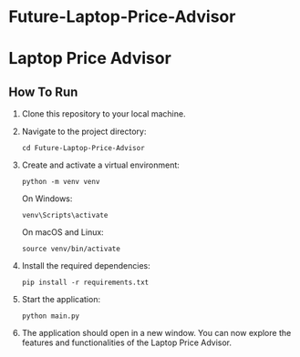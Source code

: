 # Future-Laptop-Price-Advisor

# Laptop Price Advisor

## How To Run

1. Clone this repository to your local machine.

2. Navigate to the project directory:
    ```
    cd Future-Laptop-Price-Advisor
    ```

3. Create and activate a virtual environment:
    ```
    python -m venv venv
    ```
    On Windows:
    ```
    venv\Scripts\activate
    ```
    On macOS and Linux:
    ```
    source venv/bin/activate
    ```

4. Install the required dependencies:
    ```
    pip install -r requirements.txt
    ```

5. Start the application:
    ```
    python main.py
    ```

6. The application should open in a new window. You can now explore the features and functionalities of the Laptop Price Advisor.
